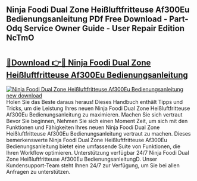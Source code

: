## Ninja Foodi Dual Zone Heißluftfritteuse Af300Eu Bedienungsanleitung PDf Free Download - Part-Odq Service Owner Guide - User Repair Edition NcTmO

# <h2><a href="http://df5v47.blite.top/?on=Ninja+Foodi+Dual+Zone+Hei%c3%9fluftfritteuse+Af300Eu+Bedienungsanleitung">🔗Download 👉🔴 Ninja Foodi Dual Zone Heißluftfritteuse Af300Eu Bedienungsanleitung</a></h2>

[![Ninja Foodi Dual Zone Heißluftfritteuse Af300Eu Bedienungsanleitung new download](https://i.imgur.com/lujVjoI.png)](http://df5v47.blite.top/?on=Ninja+Foodi+Dual+Zone+Hei%c3%9fluftfritteuse+Af300Eu+Bedienungsanleitung)
Holen Sie das Beste daraus heraus! Dieses Handbuch enthält Tipps und Tricks, um die Leistung Ihres neuen Ninja Foodi Dual Zone Heißluftfritteuse Af300Eu Bedienungsanleitung zu maximieren. Machen Sie sich vertraut Bevor Sie beginnen, Nehmen Sie sich einen Moment Zeit, um sich mit den Funktionen und Fähigkeiten Ihres neuen Ninja Foodi Dual Zone Heißluftfritteuse Af300Eu Bedienungsanleitung vertraut zu machen. Dieses bemerkenswerte Ninja Foodi Dual Zone Heißluftfritteuse Af300Eu Bedienungsanleitung bietet eine umfassende Suite von Funktionen, die Ihren Workflow optimieren. Unterstützung verfügbar 24/7 Ninja Foodi Dual Zone Heißluftfritteuse Af300Eu BedienungsanleitungD. Unser Kundensupport-Team steht Ihnen 24/7 zur Verfügung, um Sie bei allen Anfragen zu unterstützen.
